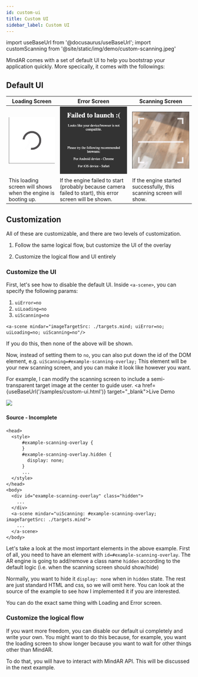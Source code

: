 ```yaml
---
id: custom-ui 
title: Custom UI
sidebar_label: Custom UI
---
```


import useBaseUrl from '@docusaurus/useBaseUrl';
import customScanning from '@site/static/img/demo/custom-scanning.jpeg'

MindAR comes with a set of default UI to help you bootstrap your application quickly. More specically, it comes with the followings:

## Default UI

| Loading Screen | Error Screen | Scanning Screen |
| ----- | ----- | ----- |
| ![img](/img/demo/ui-loading.png)      | ![img](/img/demo/ui-error.png) | ![img](/img/demo/ui-scanning.png) |
|This loading screen will shows when the engine is booting up. | If the engine failed to start (probably because camera failed to start), this error screen will be shown. | If the engine started successfully, this scanning screen will show.

## Customization

All of these are customizable, and there are two levels of customization.

1. Follow the same logical flow, but customize the UI of the overlay

2. Customize the logical flow and UI entirely

### Customize the UI

First, let's see how to disable the default UI. Inside `<a-scene>`, you can specify the following params: 

1. `uiError=no`
2. `uiLoading=no`
3. `uiScanning=no`

```
<a-scene mindar="imageTargetSrc: ./targets.mind; uiError=no; uiLoading=no; uiScanning=no"/>
```

If you do this, then none of the above will be shown.

Now, instead of setting them to `no`, you can also put down the id of the DOM element, e.g. `uiScanning=#example-scanning-overlay;` This element will be your new scanning screen, and you can make it look like however you want. 

For example, I can modify the scanning screen to include a semi-transparent target image at the center to guide user. <a href={useBaseUrl('/samples/custom-ui.html')} target="_blank">Live Demo</a>


<img src={customScanning} width="300" />


#### Source - Incomplete
```
<head>
  <style>
      #example-scanning-overlay {
      }
      #example-scanning-overlay.hidden {
        display: none;
      }
      ...
  </style>
</head>
<body>
  <div id="example-scanning-overlay" class="hidden">
    ...
  </div>
  <a-scene mindar="uiScanning: #example-scanning-overlay; imageTargetSrc: ./targets.mind">
    ...
  </a-scene>
</body>
```

Let's take a look at the most important elements in the above example. First of all, you need to have an element with `id=#example-scanning-overlay`. The AR engine is going to add/remove a class name `hidden` according to the default logic (i.e. when the scanning screen should show/hide)

Normally, you want to hide it `display: none` when in `hidden` state. The rest are just standard HTML and css, so we will omit here. You can look at the source of the example to see how I implemented it if you are interested.

You can do the exact same thing with Loading and Error screen.

### Customize the logical flow 

If you want more freedom, you can disable our default ui completely and write your own. You might want to do this because, for example, you want the loading screen to show longer because you want to wait for other things other than MindAR. 

To do that, you will have to interact with MindAR API. This will be discussed in the next example.
